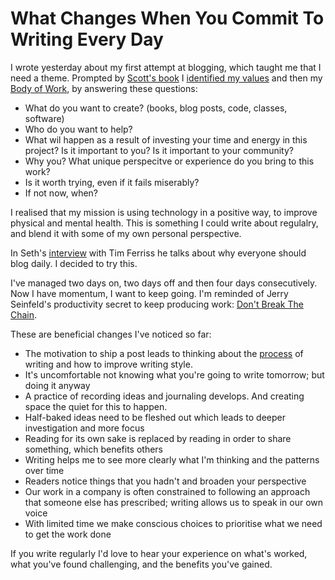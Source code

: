 # What Changes When You Commit To Writing Every Day

I wrote yesterday about my first attempt at blogging, which taught me that I need a theme. Prompted by [Scott's book](https://www.amazon.com/Stoic-Creative-Struggling-Creatives-Passion-ebook/dp/B07464C6CP) I [identified my values](http://www.viacharacter.org/www/) and then my [Body of Work](https://www.amazon.com/Body-Work-Finding-Thread-Together-ebook/dp/B00DMCV5RK), by answering these questions:

* What do you want to create? (books, blog posts, code, classes, software)
* Who do you want to help?
* What wil happen as a result of investing your time and energy in this project? Is it important to you? Is it important to your community?
* Why you? What unique perspecitve or experience do you bring to this work?
* Is it worth trying, even if it fails miserably?
* If not now, when?

I realised that my mission is using technology in a positive way, to improve physical and mental health. This is something I could write about regulalry, and blend it with some of my own personal perspective. 

In Seth's [interview](https://tim.blog/2016/02/10/seth-godin/) with Tim Ferriss he talks about why everyone should blog daily. I decided to try this.

I've managed two days on, two days off and then four days consecutively. Now I have momentum, I want to keep going. I'm reminded of Jerry Seinfeld's productivity secret to keep producing work: [Don't Break The Chain](https://lifehacker.com/281626/jerry-seinfelds-productivity-secret).

These are beneficial changes I've noticed so far:

* The motivation to ship a post leads to thinking about the [process](https://sivers.org/7) of writing and how to improve writing style. 
* It's uncomfortable not knowing what you're going to write tomorrow; but doing it anyway
* A practice of recording ideas and journaling develops. And creating space the quiet for this to happen.
* Half-baked ideas need to be fleshed out which leads to deeper investigation and more focus
* Reading for its own sake is replaced by reading in order to share something, which benefits others
* Writing helps me to see more clearly what I'm thinking and the patterns over time
* Readers notice things that you hadn't and broaden your perspective
* Our work in a company is often constrained to following an approach that someone else has prescribed; writing allows us to speak in our own voice
* With limited time we make conscious choices to prioritise what we need to get the work done

If you write regularly I'd love to hear your experience on what's worked, what you've found challenging, and the benefits you've gained.






